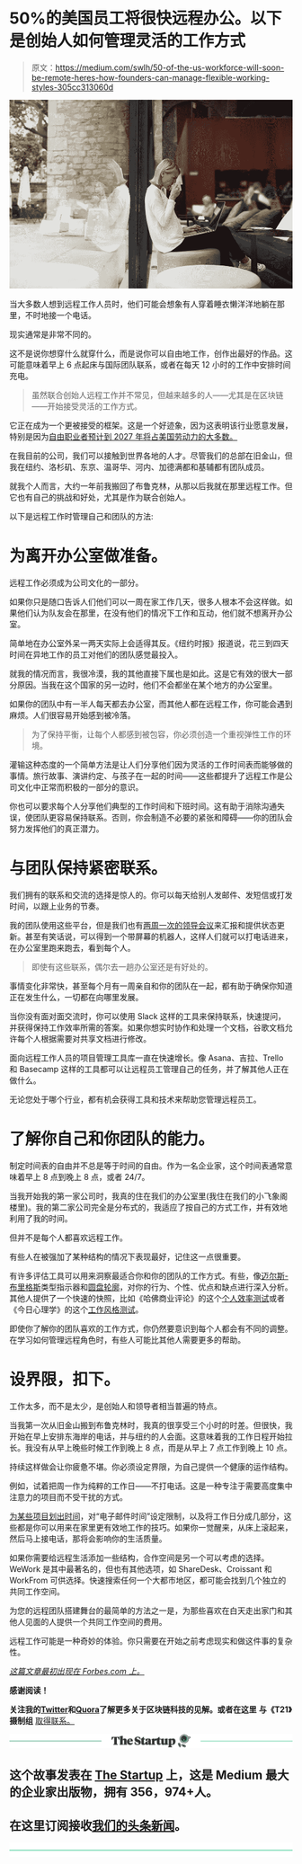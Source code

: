 # 50%的美国员工将很快远程办公。以下是创始人如何管理灵活的工作方式

> 原文：<https://medium.com/swlh/50-of-the-us-workforce-will-soon-be-remote-heres-how-founders-can-manage-flexible-working-styles-305cc313060d>

![](img/a60cf54616c0818e3f289fc8a0925c61.png)

当大多数人想到远程工作人员时，他们可能会想象有人穿着睡衣懒洋洋地躺在那里，不时地接一个电话。

现实通常是非常不同的。

这不是说你想穿什么就穿什么，而是说你可以自由地工作，创作出最好的作品。这可能意味着早上 6 点起床与国际团队联系，或者在每天 12 小时的工作中安排时间充电。

> 虽然联合创始人远程工作并不常见，但越来越多的人——尤其是在区块链——开始接受灵活的工作方式。

它正在成为一个更被接受的框架。这是一个好迹象，因为这表明该行业愿意发展，特别是因为[自由职业者预计到 2027 年将占美国劳动力的大多数。](https://www.upwork.com/press/2017/10/17/freelancing-in-america-2017/)

在我目前的公司，我们可以接触到世界各地的人才。尽管我们的总部在旧金山，但我在纽约、洛杉矶、东京、温哥华、河内、加德满都和基辅都有团队成员。

就我个人而言，大约一年前我搬回了布鲁克林，从那以后我就在那里远程工作。但它也有自己的挑战和好处，尤其是作为联合创始人。

以下是远程工作时管理自己和团队的方法:

# **为离开办公室做准备。**

远程工作必须成为公司文化的一部分。

如果你只是随口告诉人们他们可以一周在家工作几天，很多人根本不会这样做。如果他们认为队友会在那里，在没有他们的情况下工作和互动，他们就不想离开办公室。

简单地在办公室外呆一两天实际上会适得其反。《纽约时报》报道说，花三到四天时间在异地工作的员工对他们的团队感觉最投入。

就我的情况而言，我很冷漠，我的其他直接下属也是如此。这是它有效的很大一部分原因。当我在这个国家的另一边时，他们不会都坐在某个地方的办公室里。

如果你的团队中有一半人每天都去办公室，而其他人都在远程工作，你可能会遇到麻烦。人们很容易开始感到被冷落。

> 为了保持平衡，让每个人都感到被包容，你必须创造一个重视弹性工作的环境。

灌输这种态度的一个简单方法是让人们分享他们因为灵活的工作时间表而能够做的事情。旅行故事、演讲约定、与孩子在一起的时间——这些都提升了远程工作是公司文化中正常而积极的一部分的意识。

你也可以要求每个人分享他们典型的工作时间和下班时间。这有助于消除沟通失误，使团队更容易保持联系。否则，你会制造不必要的紧张和障碍——你的团队会努力发挥他们的真正潜力。

# 与团队保持紧密联系。

我们拥有的联系和交流的选择是惊人的。你可以每天给别人发邮件、发短信或打发时间，以跟上业务的节奏。

我的团队使用这些平台，但是我们也有[两周一次的领导会议](https://hbr.org/2015/03/how-to-run-a-great-virtual-meeting)来汇报和提供状态更新。甚至有笑话说，可以得到一个带屏幕的机器人，这样人们就可以打电话进来，在办公室里跑来跑去，看到每个人。

> 即使有这些联系，偶尔去一趟办公室还是有好处的。

事情变化非常快，甚至每个月有一周亲自和你的团队在一起，都有助于确保你知道正在发生什么，一切都在向哪里发展。

当你没有面对面交流时，你可以使用 Slack 这样的工具来保持联系，快速提问，并获得保持工作效率所需的答案。如果你想实时协作和处理一个文档，谷歌文档允许每个人根据需要对共享文档进行修改。

面向远程工作人员的项目管理工具库一直在快速增长。像 Asana、吉拉、Trello 和 Basecamp 这样的工具都可以让远程员工管理自己的任务，并了解其他人正在做什么。

无论您处于哪个行业，都有机会获得工具和技术来帮助您管理远程员工。

# **了解你自己和你团队的能力。**

制定时间表的自由并不总是等于时间的自由。作为一名企业家，这个时间表通常意味着早上 8 点到晚上 8 点，或者 24/7。

当我开始我的第一家公司时，我真的住在我们的办公室里(我住在我们的小飞象阁楼里)。我的第二家公司完全是分布式的，我适应了按自己的方式工作，并有效地利用了我的时间。

但并不是每个人都喜欢远程工作。

有些人在被强加了某种结构的情况下表现最好，记住这一点很重要。

有许多评估工具可以用来洞察最适合你和你的团队的工作方式。有些，像[迈尔斯-布里格斯](https://www.myersbriggs.org/my-mbti-personality-type/mbti-basics/home.htm?bhcp=1)类型指示器和[圆盘轮廓](https://www.discprofile.com/what-is-disc/overview/)，对你的行为、个性、优点和缺点进行深入分析。其他人提供了一个快速的快照，比如《哈佛商业评论》的这个[个人效率测试](https://hbr.org/2015/01/assessment-whats-your-personal-productivity-style)或者《今日心理学》的这个[工作风格测试](https://www.psychologytoday.com/us/tests/career/work-style-test)。

即使你了解你的团队喜欢的工作方式，你仍然要意识到每个人都会有不同的调整。在学习如何管理远程角色时，有些人可能比其他人需要更多的帮助。

# **设界限，扣下。**

工作太多，而不是太少，是创始人和领导者相当普遍的特点。

当我第一次从旧金山搬到布鲁克林时，我真的很享受三个小时的时差。但很快，我开始在早上安排东海岸的电话，并与纽约的人会面。这意味着我的工作日程开始拉长。我没有从早上晚些时候工作到晚上 8 点，而是从早上 7 点工作到晚上 10 点。

持续这样做会让你疲惫不堪。你必须设定界限，为自己提供一个健康的运作结构。

例如，试着把周一作为纯粹的工作日——不打电话。这是一种专注于需要高度集中注意力的项目而不受干扰的方式。

[为某些项目划出时间](https://www.huffingtonpost.com/emily-morgan/how-to-use-time-blocking-_b_8286098.html)，对“电子邮件时间”设定限制，以及将工作日分成几部分，这些都是你可以用来在家里更有效地工作的技巧。如果你一觉醒来，从床上滚起来，然后马上接电话，那将会影响你的生活质量。

如果你需要给远程生活添加一些结构，合作空间是另一个可以考虑的选择。WeWork 是其中最著名的，但也有其他选项，如 ShareDesk、Croissant 和 WorkFrom 可供选择。快速搜索任何一个大都市地区，都可能会找到几个独立的共同工作空间。

为您的远程团队搭建舞台的最简单的方法之一是，为那些喜欢在白天走出家门和其他人见面的人提供一个共同工作空间的费用。

远程工作可能是一种奇妙的体验。你只需要在开始之前考虑现实和做这件事的复杂性。

[*这篇文章最初出现在 Forbes.com 上。*](https://www.forbes.com/sites/samantharadocchia/2018/07/31/50-of-the-us-workforce-will-soon-be-remote-heres-how-founders-can-manage-flexible-working-styles/#6635aace5767)

**感谢阅读！**

**关注我的**[**Twitter**](https://twitter.com/iamSamsterdam)**和**[**Quora**](https://www.quora.com/profile/Samantha-Radocchia)**了解更多关于区块链科技的见解。或者在这里** **与《T21》摄制组** [取得联系。](https://chronicled.typeform.com/to/y80B2Y)

[![](img/308a8d84fb9b2fab43d66c117fcc4bb4.png)](https://medium.com/swlh)

## 这个故事发表在 [The Startup](https://medium.com/swlh) 上，这是 Medium 最大的企业家出版物，拥有 356，974+人。

## 在这里订阅接收[我们的头条新闻](http://growthsupply.com/the-startup-newsletter/)。

[![](img/b0164736ea17a63403e660de5dedf91a.png)](https://medium.com/swlh)